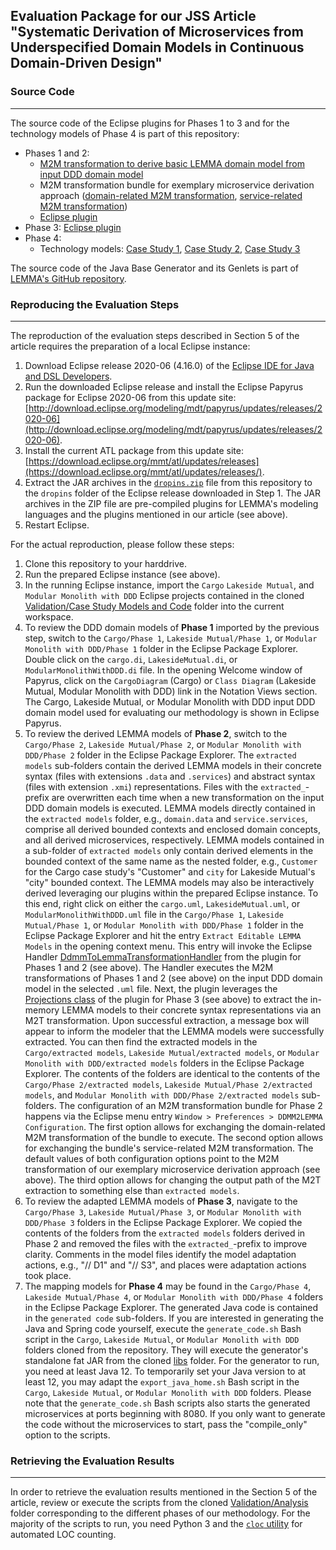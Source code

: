 ## Evaluation Package for our JSS Article "Systematic Derivation of Microservices from Underspecified Domain Models in Continuous Domain-Driven Design"

### Source Code
---
The source code of the Eclipse plugins for Phases 1 to 3 and for the technology models of Phase 4 is part of this repository:
- Phases 1 and 2:
  - [M2M transformation to derive basic LEMMA domain model from input DDD domain model](https://github.com/SeelabFhdo/jss2020/blob/master/Implementation/de.fhdo.lemma.ddmm2lemma/src/de/fhdo/lemma/ddmm2lemma/transformations/domain.atl)
  - M2M transformation bundle for exemplary microservice derivation approach ([domain-related M2M transformation](https://github.com/SeelabFhdo/jss2020/blob/master/Implementation/de.fhdo.lemma.ddmm2lemma/src/de/fhdo/lemma/ddmm2lemma/transformations/domain_services_refinement.atl), [service-related M2M transformation](https://github.com/SeelabFhdo/jss2020/blob/master/Implementation/de.fhdo.lemma.ddmm2lemma/src/de/fhdo/lemma/ddmm2lemma/transformations/services.atl))
  - [Eclipse plugin](https://github.com/SeelabFhdo/jss2020/tree/master/Implementation/de.fhdo.lemma.ddmm2lemma)
- Phase 3: [Eclipse plugin](https://github.com/SeelabFhdo/jss2020/tree/master/Implementation/de.fhdo.lemma.projections)
- Phase 4:
  - Technology models: [Case Study 1](https://github.com/SeelabFhdo/jss2020/tree/master/Validation/Case%20Study%20Models%20and%20Code/Cargo/Phase%204), [Case Study 2](https://github.com/SeelabFhdo/jss2020/tree/master/Validation/Case%20Study%20Models%20and%20Code/Lakeside%20Mutual/Phase%204), [Case Study 3](https://github.com/SeelabFhdo/jss2020/tree/master/Validation/Case%20Study%20Models%20and%20Code/Modular%20Monolith%20with%20DDD/Phase%204)

The source code of the Java Base Generator and its Genlets is part of [LEMMA's GitHub repository](https://github.com/SeelabFhdo/lemma/tree/master/code%20generators).

### Reproducing the Evaluation Steps
---
The reproduction of the evaluation steps described in Section 5 of the article requires the preparation of a local Eclipse instance:
1. Download Eclipse release 2020-06 (4.16.0) of the [Eclipse IDE for Java and DSL Developers](https://www.eclipse.org/downloads/packages/release/2020-06/r/eclipse-ide-java-and-dsl-developers).
2. Run the downloaded Eclipse release and install the Eclipse Papyrus package for Eclipse 2020-06 from this update site: [http://download.eclipse.org/modeling/mdt/papyrus/updates/releases/2020-06](http://download.eclipse.org/modeling/mdt/papyrus/updates/releases/2020-06).
3. Install the current ATL package from this update site: [https://download.eclipse.org/mmt/atl/updates/releases](https://download.eclipse.org/mmt/atl/updates/releases/).
4. Extract the JAR archives in the [`dropins.zip`](https://github.com/SeelabFhdo/jss2020/blob/master/dropins.zip) file from this repository to the `dropins` folder of the Eclipse release downloaded in Step 1. The JAR archives in the ZIP file are pre-compiled plugins for LEMMA's modeling languages and the plugins mentioned in our article (see above).
5. Restart Eclipse.

For the actual reproduction, please follow these steps:
1. Clone this repository to your harddrive.
2. Run the prepared Eclipse instance (see above).
3. In the running Eclipse instance, import the `Cargo` `Lakeside Mutual`, and `Modular Monolith with DDD` Eclipse projects contained in the cloned [Validation/Case Study Models and Code](https://github.com/SeelabFhdo/jss2020/tree/master/Validation/Case%20Study%20Models%20and%20Code) folder into the current workspace.
4. To review the DDD domain models of **Phase 1** imported by the previous step, switch to the `Cargo/Phase 1`, `Lakeside Mutual/Phase 1`, or `Modular Monolith with DDD/Phase 1` folder in the Eclipse Package Explorer. Double click on the `cargo.di`, `LakesideMutual.di`, or `ModularMonolithWithDDD.di` file. In the opening Welcome window of Papyrus, click on the `CargoDiagram` (Cargo) or `Class Diagram` (Lakeside Mutual, Modular Monolith with DDD) link in the Notation Views section. The Cargo, Lakeside Mutual, or Modular Monolith with DDD input DDD domain model used for evaluating our methodology is shown in Eclipse Papyrus.
5. To review the derived LEMMA models of **Phase 2**, switch to the `Cargo/Phase 2`, `Lakeside Mutual/Phase 2`, or `Modular Monolith with DDD/Phase 2` folder in the Eclipse Package Explorer. The `extracted models` sub-folders contain the derived LEMMA models in their concrete syntax (files with extensions `.data` and `.services`) and abstract syntax (files with extension `.xmi`) representations. Files with the `extracted_`-prefix are overwritten each time when a new transformation on the input DDD domain models is executed.
LEMMA models directly contained in the `extracted models` folder, e.g., `domain.data` and `service.services`, comprise all derived bounded contexts and enclosed domain concepts, and all derived microservices, respectively. LEMMA models contained in a sub-folder of `extracted models` only contain derived elements in the bounded context of the same name as the nested folder, e.g., `Customer` for the Cargo case study's "Customer" and `city` for Lakeside Mutual's "city" bounded context.
The LEMMA models may also be interactively derived leveraging our plugins within the prepared Eclipse instance. To this end, right click on either the `cargo.uml`, `LakesideMutual.uml`, or `ModularMonolithWithDDD.uml` file in the `Cargo/Phase 1`, `Lakeside Mutual/Phase 1`, or `Modular Monolith with DDD/Phase 1` folder in the Eclipse Package Explorer and hit the entry `Extract Editable LEMMA Models` in the opening context menu. This entry will invoke the Eclipse Handler [DdmmToLemmaTransformationHandler](https://github.com/SeelabFhdo/jss2020/blob/master/Implementation/de.fhdo.lemma.ddmm2lemma/src/de/fhdo/lemma/ddmm2lemma/DdmmToLemmaTransformationHandler.xtend) from the plugin for Phases 1 and 2 (see above). The Handler executes the M2M transformations of Phases 1 and 2 (see above) on the input DDD domain model in the selected `.uml` file. Next, the plugin leverages the [Projections class](https://github.com/SeelabFhdo/jss2020/blob/master/Implementation/de.fhdo.lemma.projections/src/de/fhdo/lemma/projections/Projections.xtend) of the plugin for Phase 3 (see above) to extract the in-memory LEMMA models to their concrete syntax representations via an M2T transformation. Upon successful extraction, a message box will appear to inform the modeler that the LEMMA models were successfully extracted. You can then find the extracted models in the `Cargo/extracted models`, `Lakeside Mutual/extracted models`, or `Modular Monolith with DDD/extracted models` folders in the Eclipse Package Explorer. The contents of the folders are identical to the contents of the `Cargo/Phase 2/extracted models`, `Lakeside Mutual/Phase 2/extracted models`, and `Modular Monolith with DDD/Phase 2/extracted models` sub-folders.
The configuration of an M2M transformation bundle for Phase 2 happens via the Eclipse menu entry `Window > Preferences > DDMM2LEMMA Configuration`. The first option allows for exchanging the domain-related M2M transformation of the bundle to execute. The second option allows for exchanging the bundle's service-related M2M transformation. The default values of both configuration options point to the M2M transformation of our exemplary microservice derivation approach (see above). The third option allows for changing the output path of the M2T extraction to something else than `extracted models`.
6. To review the adapted LEMMA models of **Phase 3**, navigate to the `Cargo/Phase 3`, `Lakeside Mutual/Phase 3`, or `Modular Monolith with DDD/Phase 3` folders in the Eclipse Package Explorer. We copied the contents of the folders from the `extracted models` folders derived in Phase 2 and removed the files with the `extracted_`-prefix to improve clarity. Comments in the model files identify the model adaptation actions, e.g., "// D1" and "// S3", and places were adaptation actions took place.
7. The mapping models for **Phase 4** may be found in the `Cargo/Phase 4`, `Lakeside Mutual/Phase 4`, or `Modular Monolith with DDD/Phase 4` folders in the Eclipse Package Explorer. The generated Java code is contained in the `generated code` sub-folders.
If you are interested in generating the Java and Spring code yourself, execute the `generate_code.sh` Bash script in the `Cargo`, `Lakeside Mutual`, or `Modular Monolith with DDD` folders cloned from the repository. They will execute the generator's standalone fat JAR from the cloned [libs](https://github.com/SeelabFhdo/jss2020/tree/main/Validation/Case%20Study%20Models%20and%20Code/libs) folder. For the generator to run, you need at least Java 12. To temporarily set your Java version to at least 12, you may adapt the `export_java_home.sh` Bash script in the `Cargo`, `Lakeside Mutual`, or `Modular Monolith with DDD` folders. Please note that the `generate_code.sh` Bash scripts also starts the generated microservices at ports beginning with 8080. If you only want to generate the code without the microservices to start, pass the "compile_only" option to the scripts.

### Retrieving the Evaluation Results
---
In order to retrieve the evaluation results mentioned in the Section 5 of the article, review or execute the scripts from the cloned [Validation/Analysis](https://github.com/SeelabFhdo/jss2020/tree/master/Validation/Analysis) folder corresponding to the different phases of our methodology. For the majority of the scripts to run, you need Python 3 and the [`cloc` utility](https://github.com/AlDanial/cloc) for automated LOC counting.
